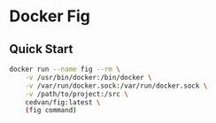 # Docker Fig

## Quick Start

```bash
docker run --name fig --rm \
    -v /usr/bin/docker:/bin/docker \
    -v /var/run/docker.sock:/var/run/docker.sock \
    -v /path/to/project:/src \
    cedvan/fig:latest \
    (fig command)
```
